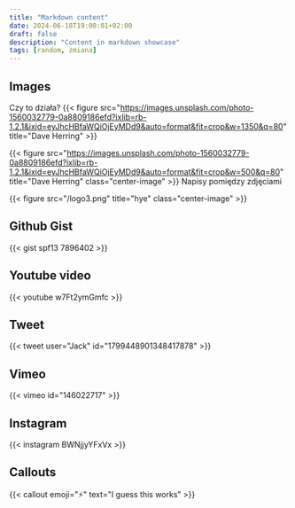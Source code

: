 ```yaml
---
title: "Markdown content"
date: 2024-06-18T19:00:01+02:00
draft: false
description: "Content in markdown showcase"
tags: [random, zmiana]
---
```


## Images

Czy to działa?
{{< figure src="https://images.unsplash.com/photo-1560032779-0a8809186efd?ixlib=rb-1.2.1&ixid=eyJhcHBfaWQiOjEyMDd9&auto=format&fit=crop&w=1350&q=80" title="Dave Herring" >}}

{{< figure src="https://images.unsplash.com/photo-1560032779-0a8809186efd?ixlib=rb-1.2.1&ixid=eyJhcHBfaWQiOjEyMDd9&auto=format&fit=crop&w=500&q=80" title="Dave Herring" class="center-image" >}}
Napisy pomiędzy zdjęciami

{{< figure src="/logo3.png" title="hye" class="center-image" >}}

## Github Gist

{{< gist spf13 7896402 >}}

## Youtube video

{{< youtube w7Ft2ymGmfc >}}

## Tweet

{{< tweet user="Jack" id="1799448901348417878" >}}

## Vimeo

{{< vimeo id="146022717" >}}

## Instagram

{{< instagram BWNjjyYFxVx >}}

## Callouts

{{< callout emoji="⚡️" text="I guess this works" >}}
